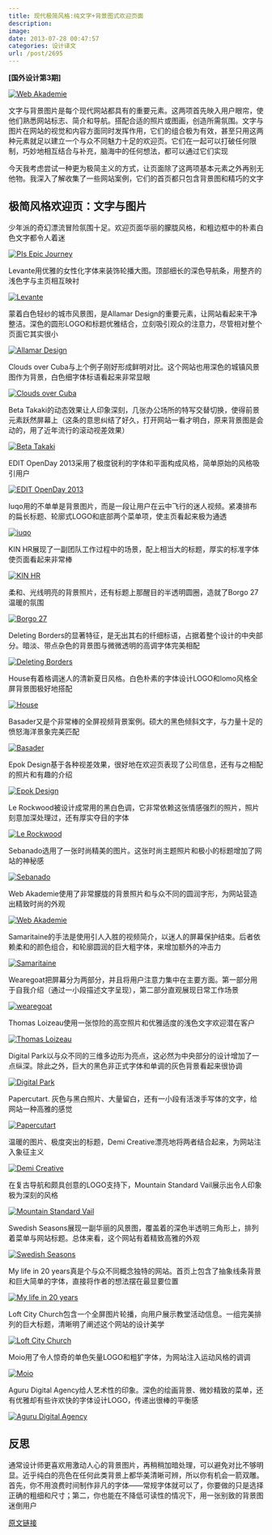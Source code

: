 ```yaml
---
title: 现代极简风格:纯文字+背景图式欢迎页面
description: 
image: 
date: 2013-07-28 00:47:57
categories: 设计译文
url: /post/2695
---
```


**[国外设计第3期]**

[![Web Akademie](http://designmodo.com/wp-content/uploads/2013/07/Web-Akademie.jpg)](http://socialmediamarketingteam.de/)

文字与背景图片是每个现代网站都具有的重要元素。这两项首先映入用户眼帘，使他们熟悉网站标志、简介和导航。搭配合适的照片或图画，创造所需氛围。文字与图片在网站的视觉和内容方面同时发挥作用，它们的组合极为有效，甚至只用这两种元素就足以建立一个与众不同魅力十足的欢迎页。它们在一起可以打破任何限制，巧妙地相互结合与补充，脑海中的任何想法，都可以通过它们实现

今天我考虑尝试一种更为极简主义的方式，让页面除了这两项基本元素之外再别无他物。我深入了解收集了一些网站案例，它们的首页都只包含背景图和精巧的文字

## 极简风格欢迎页：文字与图片

少年派的奇幻漂流冒险氛围十足。欢迎页面华丽的朦胧风格，和粗边框中的朴素白色文字都令人着迷

[![PIs Epic Journey](http://designmodo.com/wp-content/uploads/2013/07/PIs-Epic-Journey.jpg)](http://journey.lifeofpimovie.com/)

Levante用优雅的女性化字体来装饰轮播大图。顶部细长的深色导航条，用整齐的浅色字与主页相互映衬

[![Levante](http://designmodo.com/wp-content/uploads/2013/07/Levante.jpg)](http://www.levante.com.au/)

蒙着白色轻纱的城市风景图，是Allamar Design的重要元素，让网站看起来干净整洁。深色的圆形LOGO和标题优雅结合，立刻吸引观众的注意力，尽管相对整个页面它其实很小

[![Allamar Design](http://designmodo.com/wp-content/uploads/2013/07/Allamar-Design.jpg)](http://www.allamardesign.com/)

Clouds over Cuba与上个例子刚好形成鲜明对比。这个网站也用深色的城镇风景图作为背景，白色细字体标语看起来非常显眼

[![Clouds over Cuba](http://designmodo.com/wp-content/uploads/2013/07/Clouds-over-Cuba.jpg)](http://cloudsovercuba.com/)

Beta Takaki的动态效果让人印象深刻，几张办公场所的特写交替切换，使得前景元素跃然屏幕上（这条的意思纠结了好久，打开网站一看才明白，原来背景图是会动的，用了近年流行的滚动视差效果）

[![Beta Takaki](http://designmodo.com/wp-content/uploads/2013/07/Beta-Takaki.jpg)](http://www.betatakaki.com/)

EDIT OpenDay 2013采用了极度锐利的字体和平面构成风格，简单原始的风格吸引用户

[![EDIT OpenDay 2013](http://designmodo.com/wp-content/uploads/2013/07/EDIT-OpenDay-2013.jpg)](http://www.edit.com.pt/openday)

Iuqo用的不单单是背景图片，而是一段让用户在云中飞行的迷人视频。紧凑排布的扁长标题、轮廓式LOGO和底部两个菜单项，使主页看起来极为通透

[![iuqo](http://designmodo.com/wp-content/uploads/2013/07/iuqo.jpg)](http://iuqo.com/)

KIN HR展现了一副团队工作过程中的场景，配上相当大的标题，厚实的标准字体使页面看起来非常棒

[![KIN HR](http://designmodo.com/wp-content/uploads/2013/07/KIN-HR.jpg)](http://kinhr.com/)

柔和、光线明亮的背景照片，还有标题上那醒目的半透明圆圈，造就了Borgo 27温暖的氛围

[![Borgo 27](http://designmodo.com/wp-content/uploads/2013/07/Borgo-27.jpg)](http://www.borgo27.it/)

Deleting Borders的显著特征，是无出其右的纤细标语，占据着整个设计的中央部分。暗淡、带点杂色的背景图与微微透明的高调字体完美相配

[![Deleting Borders](http://designmodo.com/wp-content/uploads/2013/07/Deleting-Borders.jpg)](http://www.deletingborders.com/)

House有着格调迷人的清新夏日风格。白色朴素的字体设计LOGO和lomo风格全屏背景图极好地搭配

[![House](http://designmodo.com/wp-content/uploads/2013/07/House.jpg)](http://house.pl/)

Basader又是个非常棒的全屏视频背景案例。硕大的黑色倾斜文字，与力量十足的愤怒海洋景象完美匹配

[![Basader](http://designmodo.com/wp-content/uploads/2013/07/Basader.jpg)](http://basader.com/)

Epok Design基于各种视差效果，很好地在欢迎页表现了公司信息，还有与之相配的照片和有趣的介绍

[![Epok Design](http://designmodo.com/wp-content/uploads/2013/07/Epok-Design.jpg)](http://www.epok-design.fr/)

Le Rockwood被设计成常用的黑白色调，它非常依赖这张情感强烈的照片，照片刻意加深处理过，还有厚实夺目的字体

[![Le Rockwood](http://designmodo.com/wp-content/uploads/2013/07/Le-Rockwood.jpg)](http://www.lerockwood.com/)

Sebanado选用了一张时尚精美的图片。这张时尚主题照片和极小的标题增加了网站的神秘感

[![Sebanado](http://designmodo.com/wp-content/uploads/2013/07/Sebanado.jpg)](http://www.sebanado.com/photos/some-kind-of-fashion.html)

Web Akademie使用了非常朦胧的背景照片和与众不同的圆润字形，为网站营造出精致时尚的外观

[![Web Akademie](http://designmodo.com/wp-content/uploads/2013/07/Web-Akademie.jpg)](http://socialmediamarketingteam.de/)

Samaritaine的手法是使用引人入胜的视频简介，以迷人的屏幕保护结束。后者依赖柔和的颜色组合，和轮廓圆润的巨大粗字体，来增加额外的冲击力

[![Samaritaine](http://designmodo.com/wp-content/uploads/2013/07/Samaritaine.jpg)](http://projet.samaritaine.com/)

Wearegoat把屏幕分为两部分，并且将用户注意力集中在主要方面。第一部分用于自我介绍（通过一小段描述文字呈现），第二部分直观展现日常工作场景

[![wearegoat](http://designmodo.com/wp-content/uploads/2013/07/wearegoat.jpg)](http://wearegoat.com/)

Thomas Loizeau使用一张惊险的高空照片和优雅适度的浅色文字欢迎潜在客户

[![Thomas Loizeau](http://designmodo.com/wp-content/uploads/2013/07/Thomas-Loizeau.jpg)](http://www.thomasloizeau.com/)

Digital Park以与众不同的三维多边形为亮点，这必然为中央部分的设计增加了一点纵深。除此之外，巨大的黑色非正式字体和单调的灰色背景看起来很协调

[![Digital Park](http://designmodo.com/wp-content/uploads/2013/07/Digital-Park.jpg)](http://www.digitalpark.me/)

Papercutart. 灰色与黑白照片、大量留白，还有一小段有活泼手写体的文字，给网站一种高雅的感觉

[![Papercutart](http://designmodo.com/wp-content/uploads/2013/07/Papercutart.jpg)](http://papercutart.no/)

温暖的图片、极度突出的标题，Demi Creative漂亮地将两者结合起来，为网站注入象征主义

[![Demi Creative](http://designmodo.com/wp-content/uploads/2013/07/Demi-Creative.jpg)](http://demicreative.com/)

在复古导航和颇具创意的LOGO支持下，Mountain Standard Vail展示出令人印象极为深刻的风格

[![Mountain Standard Vail](http://designmodo.com/wp-content/uploads/2013/07/Mountain-Standard-Vail.jpg)](https://mtnstandard.com/)

Swedish Seasons展现一副华丽的风景图，覆盖着的深色半透明三角形上，排列着菜单与网站标题。总体来看，这个网站有着精致高雅的外观

[![Swedish Seasons](http://designmodo.com/wp-content/uploads/2013/07/Swedish-Seasons.jpg)](http://swedishseasons.com/)

My life in 20 years真是个与众不同概念独特的网站。首页上包含了抽象线条背景和巨大简单的字体，直接将作者的想法摆在最显要位置

[![My life in 20 years](http://designmodo.com/wp-content/uploads/2013/07/My-life-in-20-years.jpg)](http://www.mylifein20years.com/)

Loft City Church包含一个全屏图片轮播，向用户展示教堂活动信息。一组完美排列的巨大标题，清晰明了阐述这个网站的设计美学

[![Loft City Church](http://designmodo.com/wp-content/uploads/2013/07/Loft-City-Church.jpg)](http://loftcitychurch.com/)

Moio用了令人惊奇的单色矢量LOGO和粗犷字体，为网站注入运动风格的调调

[![Moio](http://designmodo.com/wp-content/uploads/2013/07/Moio.jpg)](http://www.moio.com.br/)

Aguru Digital Agency给人艺术性的印象。深色的绘画背景、微妙精致的菜单，还有优雅却有些许欢快的字体设计LOGO，传递出很棒的平衡感

[![Aguru Digital Agency](http://designmodo.com/wp-content/uploads/2013/07/Aguru-Digital-Agency.jpg)](http://agurustudio.com/)

## 反思

通常设计师更喜欢用激动人心的背景图片，再稍稍加暗处理，可以避免对比不够明显。近乎纯白的亮色在任何此类背景上都华美清晰可辨，所以你有机会一箭双雕。首先，你不用浪费时间制作非凡的字体——常规字体就可以了，你要做的只是选择正确的粗细和尺寸；第二，你也能在不降低可读性的情况下，用一张别致的背景图迷倒用户

[原文链接](http://designmodo.com/landing-page-type-photo/)